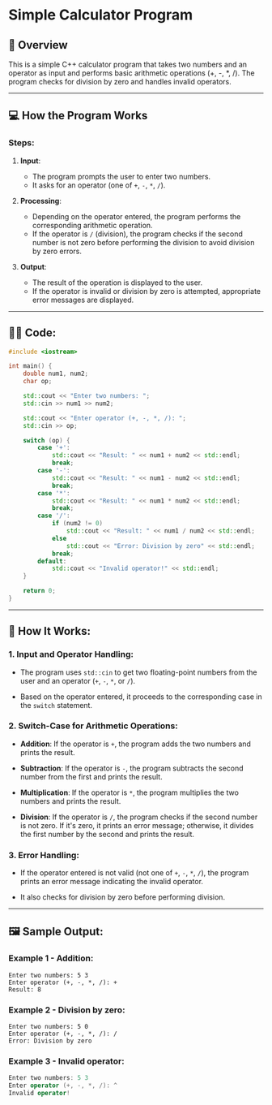 # Simple Calculator Program

## 📝 **Overview**

This is a simple C++ calculator program that takes two numbers and an operator as input and performs basic arithmetic operations (+, -, *, /). The program checks for division by zero and handles invalid operators.

---

## 💻 **How the Program Works**

### **Steps**:
1. **Input**:
   - The program prompts the user to enter two numbers.
   - It asks for an operator (one of `+`, `-`, `*`, `/`).
   
2. **Processing**:
   - Depending on the operator entered, the program performs the corresponding arithmetic operation.
   - If the operator is `/` (division), the program checks if the second number is not zero before performing the division to avoid division by zero errors.

3. **Output**:
   - The result of the operation is displayed to the user.
   - If the operator is invalid or division by zero is attempted, appropriate error messages are displayed.

---

## 🧑‍💻 **Code**:

```cpp
#include <iostream>

int main() {
    double num1, num2;
    char op;

    std::cout << "Enter two numbers: ";
    std::cin >> num1 >> num2;

    std::cout << "Enter operator (+, -, *, /): ";
    std::cin >> op;

    switch (op) {
        case '+':
            std::cout << "Result: " << num1 + num2 << std::endl;
            break;
        case '-':
            std::cout << "Result: " << num1 - num2 << std::endl;
            break;
        case '*':
            std::cout << "Result: " << num1 * num2 << std::endl;
            break;
        case '/':
            if (num2 != 0)
                std::cout << "Result: " << num1 / num2 << std::endl;
            else
                std::cout << "Error: Division by zero" << std::endl;
            break;
        default:
            std::cout << "Invalid operator!" << std::endl;
    }

    return 0;
}
```

---
## 🚀 How It Works:
### 1. Input and Operator Handling:
- The program uses `std::cin` to get two floating-point numbers from the user and an operator (`+`, `-`, `*`, or `/`).

- Based on the operator entered, it proceeds to the corresponding case in the `switch` statement.

### 2. Switch-Case for Arithmetic Operations:
- **Addition**: If the operator is `+`, the program adds the two numbers and prints the result.

- **Subtraction**: If the operator is `-`, the program subtracts the second number from the first and prints the result.

- **Multiplication**: If the operator is `*`, the program multiplies the two numbers and prints the result.

- **Division**: If the operator is `/`, the program checks if the second number is not zero. If it's zero, it prints an error message; otherwise, it divides the first number by the second and prints the result.

### 3. Error Handling:
- If the operator entered is not valid (not one of `+`, `-`, `*`, `/`), the program prints an error message indicating the invalid operator.

- It also checks for division by zero before performing division.

---
## 🖼️ Sample Output:
### Example 1 - Addition:
```vbnet
Enter two numbers: 5 3
Enter operator (+, -, *, /): +
Result: 8
```

### Example 2 - Division by zero:
```vbnet
Enter two numbers: 5 0
Enter operator (+, -, *, /): /
Error: Division by zero
```

### Example 3 - Invalid operator:
```kotlin
Enter two numbers: 5 3
Enter operator (+, -, *, /): ^
Invalid operator!
```
